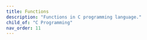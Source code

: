 ```yaml
---
title: Functions
description: "Functions in C programming language."
child_of: "C Programming"
nav_order: 11
---
```

